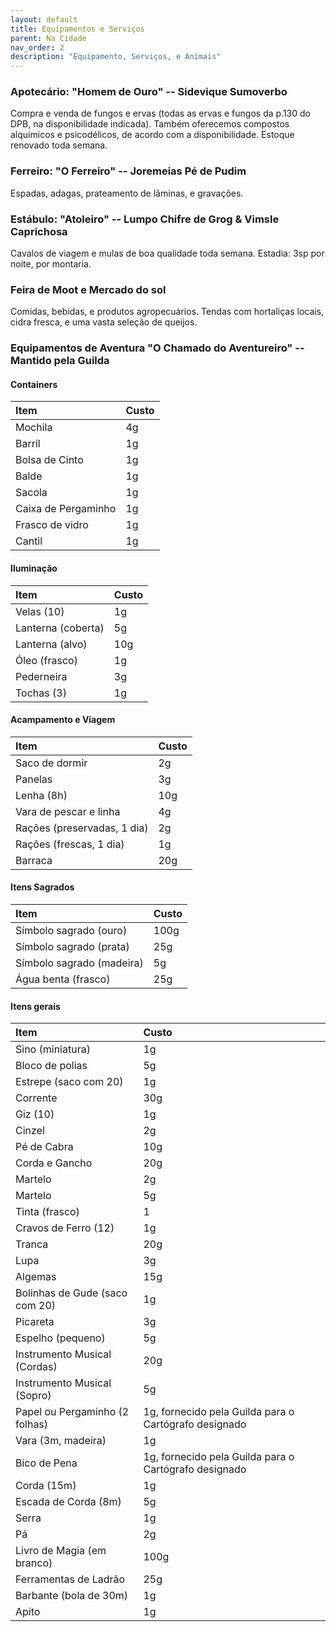 ```yaml
---
layout: default
title: Equipamentos e Serviços
parent: Na Cidade
nav_order: 2
description: "Equipamento, Serviços, e Animais"
---
```


### Apotecário: "Homem de Ouro" -- Sidevique Sumoverbo

Compra e venda de fungos e ervas (todas as ervas e fungos da p.130 do DPB, na disponibilidade indicada). Também oferecemos compostos alquímicos e psicodélicos, de acordo com a disponibilidade. Estoque renovado toda semana.

### Ferreiro: "O Ferreiro" -- Joremeias Pé de Pudim

Espadas, adagas, prateamento de lâminas, e gravações.

### Estábulo: "Atoleiro" -- Lumpo Chifre de Grog & Vimsle Caprichosa

Cavalos de viagem e mulas de boa qualidade toda semana. Estadia: 3sp por noite, por montaria.

### Feira de Moot e Mercado do sol

Comidas, bebidas, e produtos agropecuários. Tendas com hortaliças locais, cidra fresca, e uma vasta seleção de queijos.

### Equipamentos de Aventura "O Chamado do Aventureiro" -- Mantido pela Guilda

#### Containers

| Item | Custo | 
| :--- | :--- |
| Mochila | 4g |
| Barril | 1g |
| Bolsa de Cinto | 1g |
| Balde | 1g |
| Sacola | 1g |
| Caixa de Pergaminho | 1g |
| Frasco de vidro | 1g |
| Cantil | 1g |

#### Iluminação

| Item | Custo | 
| :--- | :--- |
| Velas (10) | 1g |
| Lanterna (coberta) | 5g |
| Lanterna (alvo) | 10g |
| Óleo (frasco) | 1g |
| Pederneira | 3g |
| Tochas (3) | 1g |

#### Acampamento e Viagem

| Item | Custo | 
| :--- | :--- |
| Saco de dormir | 2g |
| Panelas | 3g |
| Lenha (8h) | 10g |
| Vara de pescar e linha | 4g |
| Rações (preservadas, 1 dia) | 2g |
| Rações (frescas, 1 dia) | 1g |
| Barraca | 20g ||

#### Itens Sagrados

| Item | Custo | 
| :--- | :--- |
| Símbolo sagrado (ouro) | 100g |
| Símbolo sagrado (prata) | 25g |
| Símbolo sagrado (madeira) | 5g |
| Água benta (frasco) | 25g |

#### Itens gerais

| Item | Custo | 
| :--- | :--- |
| Sino (miniatura) | 1g |
| Bloco de polias | 5g |
| Estrepe (saco com 20) | 1g |
| Corrente | 30g |
| Giz (10) | 1g |
| Cinzel | 2g |
| Pé de Cabra | 10g |
| Corda e Gancho | 20g |
| Martelo | 2g |
| Martelo | 5g |
| Tinta (frasco) | 1 | (fornecido pela Guilda para o Cartógrafo designado)
| Cravos de Ferro (12) | 1g |
| Tranca | 20g |
| Lupa | 3g |
| Algemas | 15g |
| Bolinhas de Gude (saco com 20) | 1g |
| Picareta | 3g |
| Espelho (pequeno) | 5g |
| Instrumento Musical (Cordas) | 20g |
| Instrumento Musical (Sopro) | 5g |
| Papel ou Pergaminho (2 folhas) | 1g, fornecido pela Guilda para o Cartógrafo designado | 
| Vara (3m, madeira) | 1g | 
| Bico de Pena | 1g, fornecido pela Guilda para o Cartógrafo designado |
| Corda (15m) | 1g |
| Escada de Corda (8m) | 5g |
| Serra | 1g |
| Pá | 2g |
| Livro de Magia (em branco) | 100g |
| Ferramentas de Ladrão | 25g |
| Barbante (bola de 30m) | 1g |
| Apito | 1g |
